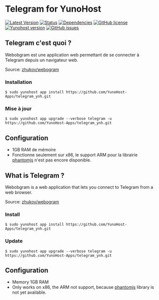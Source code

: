 # Telegram for YunoHost

[![Latest Version](https://img.shields.io/badge/version-_--_-green.svg?style=flat)](https://github.com/YunoHost-Apps/telegram_ynh/releases)
[![Status](https://img.shields.io/badge/status-testing-yellow.svg?style=flat)](https://github.com/YunoHost-Apps/telegram_ynh/milestones)
[![Dependencies](https://img.shields.io/badge/dependencies-includes-lightgrey.svg?style=flat)](https://github.com/YunoHost-Apps/telegram_ynh#dependencies)
[![GitHub license](https://img.shields.io/badge/license-GPLv3-blue.svg?style=flat)](https://raw.githubusercontent.com/YunoHost-Apps/telegram_ynh/master/LICENSE)
[![Yunohost version](https://img.shields.io/badge/yunohost-2.5.6_tested-orange.svg?style=flat)](https://github.com/YunoHost/yunohost)
[![GitHub issues](https://img.shields.io/github/issues/YunoHost-Apps/telegram_ynh.svg?style=flat)](https://github.com/YunoHost-Apps/telegram_ynh/issues)

## Telegram c'est quoi ?

Webobgram est une application web permettant de se connecter à Telegram depuis un navigateur web. 

Source: [zhukov/webogram](https://github.com/zhukov/webogram)

### Installation

`$ sudo yunohost app install https://github.com/YunoHost-Apps/telegram_ynh.git`

### Mise à jour

`$ sudo yunohost app upgrade --verbose telegram -u https://github.com/YunoHost-Apps/telegram_ynh.git`

## Configuration

- 1GB RAM de mémoire
- Fonctionne seulement sur x86, le support ARM pour la librairie [phantomjs](https://github.com/Medium/phantomjs/issues/658) n'est pas encore disponible.


## What is Telegram ?

Webobgram is a web application that lets you connect to Telegram from a web browser.

Source: [zhukov/webogram](https://github.com/zhukov/webogram)

### Install

`$ sudo yunohost app install https://github.com/YunoHost-Apps/telegram_ynh.git`

### Update

`$ sudo yunohost app upgrade --verbose telegram -u https://github.com/YunoHost-Apps/telegram_ynh.git`

## Configuration

- Memory 1GB RAM
- Only works on x86, the ARM not support, because [phantomjs](https://github.com/Medium/phantomjs/issues/658) library is not yet available.
